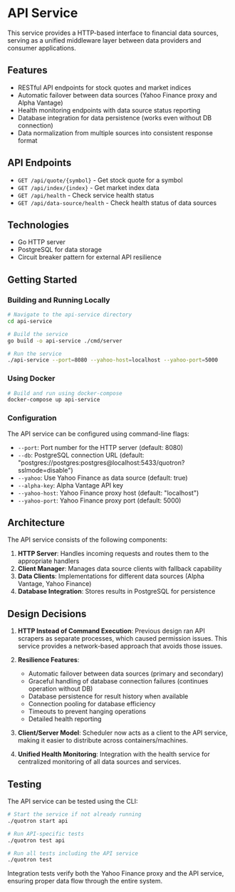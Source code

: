 # API Service

This service provides a HTTP-based interface to financial data sources, serving as a unified middleware layer between data providers and consumer applications.

## Features

- RESTful API endpoints for stock quotes and market indices
- Automatic failover between data sources (Yahoo Finance proxy and Alpha Vantage)
- Health monitoring endpoints with data source status reporting
- Database integration for data persistence (works even without DB connection)
- Data normalization from multiple sources into consistent response format

## API Endpoints

- `GET /api/quote/{symbol}` - Get stock quote for a symbol
- `GET /api/index/{index}` - Get market index data
- `GET /api/health` - Check service health status
- `GET /api/data-source/health` - Check health status of data sources

## Technologies

- Go HTTP server
- PostgreSQL for data storage
- Circuit breaker pattern for external API resilience

## Getting Started

### Building and Running Locally

```bash
# Navigate to the api-service directory
cd api-service

# Build the service
go build -o api-service ./cmd/server

# Run the service
./api-service --port=8080 --yahoo-host=localhost --yahoo-port=5000
```

### Using Docker

```bash
# Build and run using docker-compose
docker-compose up api-service
```

### Configuration

The API service can be configured using command-line flags:

- `--port`: Port number for the HTTP server (default: 8080)
- `--db`: PostgreSQL connection URL (default: "postgres://postgres:postgres@localhost:5433/quotron?sslmode=disable")
- `--yahoo`: Use Yahoo Finance as data source (default: true)
- `--alpha-key`: Alpha Vantage API key
- `--yahoo-host`: Yahoo Finance proxy host (default: "localhost")
- `--yahoo-port`: Yahoo Finance proxy port (default: 5000)

## Architecture

The API service consists of the following components:

1. **HTTP Server**: Handles incoming requests and routes them to the appropriate handlers
2. **Client Manager**: Manages data source clients with fallback capability
3. **Data Clients**: Implementations for different data sources (Alpha Vantage, Yahoo Finance)
4. **Database Integration**: Stores results in PostgreSQL for persistence

## Design Decisions

1. **HTTP Instead of Command Execution**: Previous design ran API scrapers as separate processes, which caused permission issues. This service provides a network-based approach that avoids those issues.

2. **Resilience Features**:
   - Automatic failover between data sources (primary and secondary)
   - Graceful handling of database connection failures (continues operation without DB)
   - Database persistence for result history when available
   - Connection pooling for database efficiency
   - Timeouts to prevent hanging operations
   - Detailed health reporting

3. **Client/Server Model**: Scheduler now acts as a client to the API service, making it easier to distribute across containers/machines.

4. **Unified Health Monitoring**: Integration with the health service for centralized monitoring of all data sources and services.

## Testing

The API service can be tested using the CLI:

```bash
# Start the service if not already running
./quotron start api

# Run API-specific tests
./quotron test api

# Run all tests including the API service
./quotron test
```

Integration tests verify both the Yahoo Finance proxy and the API service, ensuring proper data flow through the entire system.